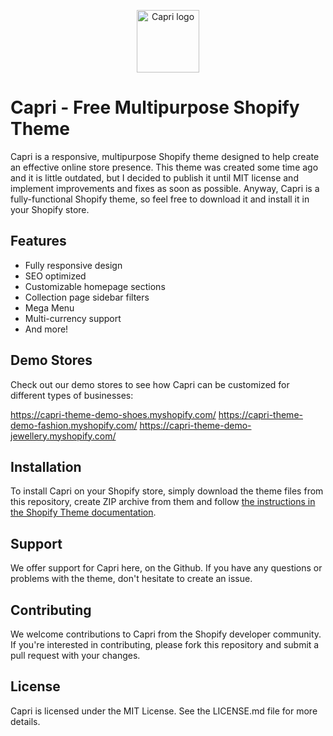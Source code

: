 <p align="center"><img width="100" src="https://github.com/qiqqq/Capri/blob/main/assets/logo.png" alt="Capri logo"></p>

# Capri - Free Multipurpose Shopify Theme
Capri is a responsive, multipurpose Shopify theme designed to help create an effective online store presence. This theme was created some time ago and it is little outdated, but I decided to publish it until MIT license and implement improvements and fixes as soon as possible. Anyway, Capri is a fully-functional Shopify theme, so feel free to download it and install it in your Shopify store.

## Features
* Fully responsive design
* SEO optimized
* Customizable homepage sections
* Collection page sidebar filters
* Mega Menu
* Multi-currency support
* And more!
## Demo Stores
Check out our demo stores to see how Capri can be customized for different types of businesses:

https://capri-theme-demo-shoes.myshopify.com/
https://capri-theme-demo-fashion.myshopify.com/
https://capri-theme-demo-jewellery.myshopify.com/

## Installation
To install Capri on your Shopify store, simply download the theme files from this repository, create ZIP archive from them and follow [the instructions in the Shopify Theme documentation](https://help.shopify.com/en/manual/online-store/themes/adding-themes#upload-a-theme-file-from-your-computer).

## Support
We offer support for Capri here, on the Github. If you have any questions or problems with the theme, don't hesitate to create an issue.

## Contributing
We welcome contributions to Capri from the Shopify developer community. If you're interested in contributing, please fork this repository and submit a pull request with your changes.

## License
Capri is licensed under the MIT License. See the LICENSE.md file for more details.
